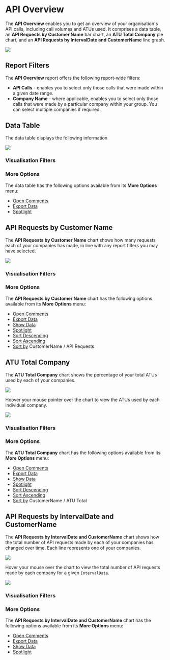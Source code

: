 # API Overview

The **API Overview** enables you to get an overview of your organisation's API calls, including call volumes and ATUs used. It comprises a data table, an **API Requests by Customer Name** bar chart, an **ATU Total Company** pie chart, and an **API Requests by IntervalDate and CustomerName** line graph. 

<a href="../images/reports/api.png" target="_blank">
    <img src="../images/reports/api.png"/>
</a>

## Report Filters

The **API Overview** report offers the following report-wide filters:

* **API Calls** - enables you to select only those calls that were made within a given date range.
* **Company Name** - where applicable, enables you to select only those calls that were made by a particular company within your group. You can select multiple companies if required.

## Data Table

The data table displays the following information

<a href="../images/reports/api-table.png" target="_blank">
    <img src="../images/reports/api-table.png"/>
</a>

### Visualisation Filters

### More Options

The data table has the following options available from its **More Options** menu:

* [Open Comments](/reports/reports.html#open-comments)
* [Export Data](/reports/reports.html#export-data)
* [Spotlight](/reports/reports.html#spotlight)

## API Requests by Customer Name

The **API Requests by Customer Name** chart shows how many requests each of your companies has made, in line with any report filters you may have selected.

<a href="../images/reports/api-custname.png" target="_blank">
    <img src="../images/reports/api-custname.png"/>
</a>

### Visualisation Filters

### More Options

The **API Requests by Customer Name** chart has the following options available from its **More Options** menu:

* [Open Comments](/reports/reports.html#open-comments)
* [Export Data](/reports/reports.html#export-data)
* [Show Data](/reports/reports.html#show-data)
* [Spotlight](/reports/reports.html#spotlight)
* [Sort Descending](/reports/reports.html#sort-descending--ascending--sort-by)
* [Sort Ascending](/reports/reports.html#sort-descending--ascending--sort-by)
* [Sort by](/reports/reports.html#sort-descending--ascending--sort-by) CustomerName / API Requests

## ATU Total Company

The **ATU Total Company** chart shows the percentage of your total ATUs used by each of your companies.

<a href="../images/reports/api-atu.png" target="_blank">
    <img src="../images/reports/api-atu.png"/>
</a>

Hoover your mouse pointer over the chart to view the ATUs used by each individual company.

<a href="../images/reports/api-atu-highlight.png" target="_blank">
    <img src="../images/reports/api-atu-highlight.png"/>
</a>

### Visualisation Filters

### More Options

The **ATU Total Company** chart has the following options available from its **More Options** menu:

* [Open Comments](/reports/reports.html#open-comments)
* [Export Data](/reports/reports.html#export-data)
* [Show Data](/reports/reports.html#show-data)
* [Spotlight](/reports/reports.html#spotlight)
* [Sort Descending](/reports/reports.html#sort-descending--ascending--sort-by)
* [Sort Ascending](/reports/reports.html#sort-descending--ascending--sort-by)
* [Sort by](/reports/reports.html#sort-descending--ascending--sort-by) CustomerName / ATU Total

## API Requests by IntervalDate and CustomerName

The **API Requests by IntervalDate and CustomerName** chart shows how the total number of API requests made by each of your companies has changed over time. Each line represents one of your companies.

<a href="../images/reports/api-requests.png" target="_blank">
    <img src="../images/reports/api-requests.png"/>
</a>

Hover your mouse over the chart to view the total number of API requests made by each company for a given `IntervalDate`.

<a href="../images/reports/api-requests-highlight.png" target="_blank">
    <img src="../images/reports/api-requests-highlight.png"/>
</a>

### Visualisation Filters

### More Options

The **API Requests by IntervalDate and CustomerName** chart has the following options available from its **More Options** menu:

* [Open Comments](/reports/reports.html#open-comments)
* [Export Data](/reports/reports.html#export-data)
* [Show Data](/reports/reports.html#show-data)
* [Spotlight](/reports/reports.html#spotlight)